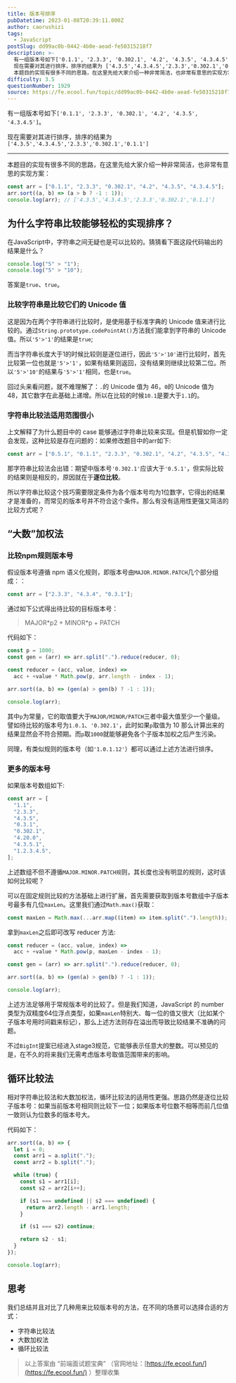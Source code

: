 ```yaml
---
title: 版本号排序
pubDatetime: 2023-01-08T20:39:11.000Z
author: caorushizi
tags:
  - JavaScript
postSlug: dd99ac0b-0442-4b0e-aead-fe50315218f7
description: >-
  有一组版本号如下['0.1.1', '2.3.3', '0.302.1', '4.2', '4.3.5', '4.3.4.5']。
  现在需要对其进行排序，排序的结果为 ['4.3.5','4.3.4.5','2.3.3','0.302.1','0.1.1']
  本题目的实现有很多不同的思路，在这里先给大家介绍一种非常简洁，也非常有意思的实现方案： const arr=['0.1.1', '2.3.3
difficulty: 3.5
questionNumber: 1929
source: https://fe.ecool.fun/topic/dd99ac0b-0442-4b0e-aead-fe50315218f7
---
```


有一组版本号如下`['0.1.1', '2.3.3', '0.302.1', '4.2', '4.3.5', '4.3.4.5']`。

现在需要对其进行排序，排序的结果为 `['4.3.5','4.3.4.5','2.3.3','0.302.1','0.1.1']`

---

本题目的实现有很多不同的思路，在这里先给大家介绍一种非常简洁，也非常有意思的实现方案：

```js
const arr = ["0.1.1", "2.3.3", "0.302.1", "4.2", "4.3.5", "4.3.4.5"];
arr.sort((a, b) => (a > b ? -1 : 1));
console.log(arr); // ['4.3.5','4.3.4.5','2.3.3','0.302.1','0.1.1']
```

## 为什么字符串比较能够轻松的实现排序？

在JavaScript中，字符串之间无疑也是可以比较的。猜猜看下面这段代码输出的结果是什么？

```js
console.log("5" > "1");
console.log("5" > "10");
```

答案是`true`、`true`。

### 比较字符串是比较它们的 Unicode 值

这是因为在两个字符串进行比较时，是使用基于标准字典的 Unicode 值来进行比较的。通过`String.prototype.codePointAt()`方法我们能拿到字符串的 Unicode 值。所以`'5'>'1'`的结果是`true`;

而当字符串长度大于1的时候比较则是逐位进行，因此`'5'>'10'`进行比较时，首先比较第一位也就是`'5'>'1'`，如果有结果则返回，没有结果则继续比较第二位。所以`'5'>'10'`的结果与`'5'>'1'`相同，也是`true`。

回过头来看问题，就不难理解了：`.`的 Unicode 值为 46，`0`的 Unicode 值为 48，其它数字在此基础上递增。所以在比较的时候`10.1`是要大于`1.1`的。

### 字符串比较法适用范围很小

上文解释了为什么题目中的 case 能够通过字符串比较来实现。但是机智如你一定会发现，这种比较是存在问题的：如果修改题目中的arr如下:

```js
const arr = ["0.5.1", "0.1.1", "2.3.3", "0.302.1", "4.2", "4.3.5", "4.3.4.5"];
```

那字符串比较法会出错：期望中版本号`'0.302.1'`应该大于`'0.5.1'`，但实际比较的结果则是相反的，原因就在于**逐位比较**。

所以字符串比较这个技巧需要限定条件为各个版本号均为1位数字，它得出的结果才是准备的，而常见的版本号并不符合这个条件。那么有没有适用性更强又简洁的比较方式呢？

## “大数”加权法

### 比较npm规则版本号

假设版本号遵循 npm 语义化规则，即版本号由`MAJOR.MINOR.PATCH`几个部分组成：：

```js
const arr = ["2.3.3", "4.3.4", "0.3.1"];
```

通过如下公式得出待比较的目标版本号：

> MAJOR\*p2 \+ MINOR\*p + PATCH

代码如下：

```js
const p = 1000;
const gen = (arr) => arr.split(".").reduce(reducer, 0);

const reducer = (acc, value, index) =>
  acc + +value * Math.pow(p, arr.length - index - 1);

arr.sort((a, b) => (gen(a) > gen(b) ? -1 : 1));

console.log(arr);
```

其中`p`为常量，它的取值要大于`MAJOR/MINOR/PATCH`三者中最大值至少一个量级。譬如待比较的版本号为`1.0.1`、`'0.302.1'`，此时如果`p`取值为 10 那么计算出来的结果显然会不符合预期。而`p`取`1000`就能够避免各个子版本加权之后产生污染。

同理，有类似规则的版本号（如`'1.0.1.12'`）都可以通过上述方法进行排序。

### 更多的版本号

如果版本号数组如下:

```js
const arr = [
  "1.1",
  "2.3.3",
  "4.3.5",
  "0.3.1",
  "0.302.1",
  "4.20.0",
  "4.3.5.1",
  "1.2.3.4.5",
];
```

上述数组不但不遵循`MAJOR.MINOR.PATCH规`则，其长度也没有明显的规则，这时该如何比较呢？

可以在固定规则比较的方法基础上进行扩展，首先需要获取到版本号数组中子版本号最多有几位`maxLen`。这里我们通过`Math.max()`获取：

```js
const maxLen = Math.max(...arr.map((item) => item.split(".").length));
```

拿到`maxLen`之后即可改写 reducer 方法:

```js
const reducer = (acc, value, index) =>
  acc + +value * Math.pow(p, maxLen - index - 1);

const gen = (arr) => arr.split(".").reduce(reducer, 0);

arr.sort((a, b) => (gen(a) > gen(b) ? -1 : 1));

console.log(arr);
```

上述方法足够用于常规版本号的比较了。但是我们知道，JavaScript 的 number 类型为双精度64位浮点类型，如果`maxLen`特别大、每一位的值又很大（比如某个子版本号用时间戳来标记），那么上述方法则存在溢出而导致比较结果不准确的问题。

不过`BigInt`提案已经进入stage3规范，它能够表示任意大的整数。可以预见的是，在不久的将来我们无需考虑版本号取值范围带来的影响。

## 循环比较法

相对字符串比较法和大数加权法，循环比较法的适用性更强。思路仍然是逐位比较子版本号：如果当前版本号相同则比较下一位；如果版本号位数不相等而前几位值一致则认为位数多的版本号大。

代码如下：

```js
arr.sort((a, b) => {
  let i = 0;
  const arr1 = a.split(".");
  const arr2 = b.split(".");

  while (true) {
    const s1 = arr1[i];
    const s2 = arr2[i++];

    if (s1 === undefined || s2 === undefined) {
      return arr2.length - arr1.length;
    }

    if (s1 === s2) continue;

    return s2 - s1;
  }
});

console.log(arr);
```

## 思考

我们总结并且对比了几种用来比较版本号的方法，在不同的场景可以选择合适的方式：

- 字符串比较法
- 大数加权法
- 循环比较法

> 以上答案由 “前端面试题宝典” （官网地址：[https://fe.ecool.fun/](https://fe.ecool.fun/) ）整理收集
